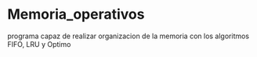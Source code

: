 # Memoria_operativos
programa capaz de realizar organizacion de la memoria con los algoritmos FIFO, LRU y Optimo
